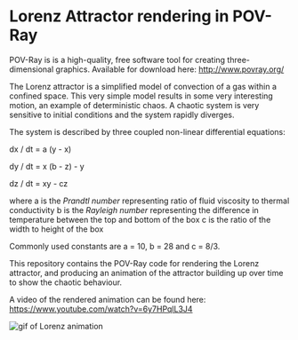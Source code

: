 # Lorenz Attractor rendering in POV-Ray

POV-Ray is is a high-quality, free software tool for creating three-dimensional graphics. Available for download here: 
http://www.povray.org/

The Lorenz attractor is a simplified model of convection of a gas within a confined space. This very simple model results in some very interesting motion, an example of deterministic chaos. 
A chaotic system is very sensitive to initial conditions and the system rapidly diverges. 

The system is described by three coupled non-linear differential equations:

dx / dt = a (y - x)

dy / dt = x (b - z) - y

dz / dt = xy - cz

where a is the *Prandtl number* representing ratio of fluid viscosity to thermal conductivity
b is the *Rayleigh number* representing the difference in temperature between the top and bottom of the box
c is the ratio of the width to height of the box

Commonly used constants are a = 10, b = 28 and c = 8/3.

This repository contains the POV-Ray code for rendering the Lorenz attractor, and producing an animation of the attractor building up over time to show the chaotic behaviour.


A video of the rendered animation can be found here: https://www.youtube.com/watch?v=6y7HPqlL3J4

![gif of Lorenz animation](![http://i.imgur.com/yGYRkQ1.gif])
